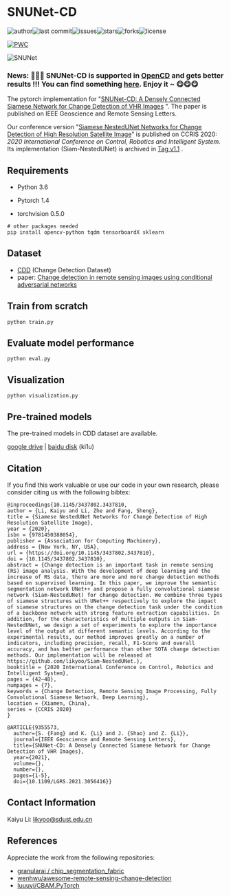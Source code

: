 # SNUNet-CD
![author](https://img.shields.io/badge/author-likyoo-blueviolet.svg)![last commit](https://img.shields.io/github/last-commit/likyoo/Siam-NestedUNet.svg)![issues](https://img.shields.io/github/issues/likyoo/Siam-NestedUNet.svg)![stars](https://img.shields.io/github/stars/likyoo/Siam-NestedUNet.svg)![forks](https://img.shields.io/github/forks/likyoo/Siam-NestedUNet.svg)![license](https://img.shields.io/github/license/likyoo/Siam-NestedUNet.svg)

[![PWC](https://img.shields.io/endpoint.svg?url=https://paperswithcode.com/badge/snunet-cd-a-densely-connected-siamese-network/change-detection-for-remote-sensing-images-on)](https://paperswithcode.com/sota/change-detection-for-remote-sensing-images-on?p=snunet-cd-a-densely-connected-siamese-network)



![SNUNet](img/SNUNet.png)


### News: :gift::gift::gift: SNUNet-CD is supported in [OpenCD](https://github.com/likyoo/open-cd/) and gets better results !!! You can find something [here](https://github.com/likyoo/open-cd/tree/main/configs/snunet). Enjoy it ~ :yum::yum::yum:

The pytorch implementation for "[SNUNet-CD: A Densely  Connected Siamese Network for Change Detection of VHR Images](https://ieeexplore.ieee.org/document/9355573) ". The paper is published on IEEE Geoscience and Remote Sensing Letters. 

Our conference version "[Siamese NestedUNet Networks for Change Detection of High Resolution Satellite Image](https://dl.acm.org/doi/abs/10.1145/3437802.3437810)" is published on CCRIS 2020: *2020 International Conference on Control, Robotics and Intelligent System*. Its implementation (Siam-NestedUNet) is archived in [Tag v1.1](https://github.com/likyoo/Siam-NestedUNet/tree/v1.1) .

## Requirements

- Python 3.6

- Pytorch 1.4

- torchvision 0.5.0

```
# other packages needed
pip install opencv-python tqdm tensorboardX sklearn
```

## Dataset

- [CDD](https://drive.google.com/file/d/1GX656JqqOyBi_Ef0w65kDGVto-nHrNs9/edit) (Change Detection Dataset)
- paper: [Change detection in remote sensing images using conditional adversarial networks](https://www.int-arch-photogramm-remote-sens-spatial-inf-sci.net/XLII-2/565/2018/isprs-archives-XLII-2-565-2018.pdf)

## Train from scratch

    python train.py

## Evaluate model performance

    python eval.py

## Visualization

    python visualization.py

## Pre-trained models

The pre-trained models in CDD dataset are available. 

[google drive](https://drive.google.com/drive/folders/1_aoUvMC8zWy4Pv7vU_BHu5yzzjgIsNXv?usp=sharing) | [baidu disk](https://pan.baidu.com/s/1X10jbpzywt1tslkuTm03rg?pwd=ki1u) (ki1u)



## Citation

If you find this work valuable or use our code in your own research, please consider citing us with the following bibtex:

```
@inproceedings{10.1145/3437802.3437810,
author = {Li, Kaiyu and Li, Zhe and Fang, Sheng},
title = {Siamese NestedUNet Networks for Change Detection of High Resolution Satellite Image},
year = {2020},
isbn = {9781450388054},
publisher = {Association for Computing Machinery},
address = {New York, NY, USA},
url = {https://doi.org/10.1145/3437802.3437810},
doi = {10.1145/3437802.3437810},
abstract = {Change detection is an important task in remote sensing (RS) image analysis. With the development of deep learning and the increase of RS data, there are more and more change detection methods based on supervised learning. In this paper, we improve the semantic segmentation network UNet++ and propose a fully convolutional siamese network (Siam-NestedUNet) for change detection. We combine three types of siamese structures with UNet++ respectively to explore the impact of siamese structures on the change detection task under the condition of a backbone network with strong feature extraction capabilities. In addition, for the characteristics of multiple outputs in Siam-NestedUNet, we design a set of experiments to explore the importance level of the output at different semantic levels. According to the experimental results, our method improves greatly on a number of indicators, including precision, recall, F1-Score and overall accuracy, and has better performance than other SOTA change detection methods. Our implementation will be released at https://github.com/likyoo/Siam-NestedUNet.},
booktitle = {2020 International Conference on Control, Robotics and Intelligent System},
pages = {42–48},
numpages = {7},
keywords = {Change Detection, Remote Sensing Image Processing, Fully Convolutional Siamese Network, Deep Learning},
location = {Xiamen, China},
series = {CCRIS 2020}
}
```



```
@ARTICLE{9355573,
  author={S. {Fang} and K. {Li} and J. {Shao} and Z. {Li}},
  journal={IEEE Geoscience and Remote Sensing Letters}, 
  title={SNUNet-CD: A Densely Connected Siamese Network for Change Detection of VHR Images}, 
  year={2021},
  volume={},
  number={},
  pages={1-5},
  doi={10.1109/LGRS.2021.3056416}}
```



## Contact Information

Kaiyu Li: likyoo@sdust.edu.cn



## References

Appreciate the work from the following repositories:

- [granularai / chip_segmentation_fabric](https://github.com/granularai/chip_segmentation_fabric)
- [wenhwu/awesome-remote-sensing-change-detection](https://github.com/wenhwu/awesome-remote-sensing-change-detection)
- [luuuyi/CBAM.PyTorch](https://github.com/luuuyi/CBAM.PyTorch)

